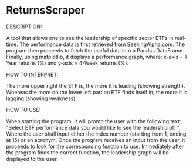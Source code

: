 # ReturnsScraper

DESCRIPTION:

A tool that allows one to see the leadership of specific sector ETFs in real-time. 
The performance data is first retrieved from SeekingAlpha.com.
The program then proceeds to fetch the useful data into a Pandas DataFrame. 
Finally, using matplotlib, it displays a performance graph, where: x-axis = 1 Year returns (%) and y-axis  = 4-Week returns (%).

HOW TO INTERPRET:

The more upper right the ETF is, the more it is leading (showing strength).
Whereas the more on the lower left part an ETF finds itself in, the more it is lagging (showing weakness)

HOW TO USE:

When starting the program, it will promp the user with the following text: "Select ETF performance data you would like to see the leadership of: ".
Where the user shall input either the index number (starting from 1, ending at 15) or an acronym.
Once the program receives an input from the user, it proceeds to look for the corresponding function to use.
Immediately after the program finds the correct function, the leadership graph will be displayed to the user.

